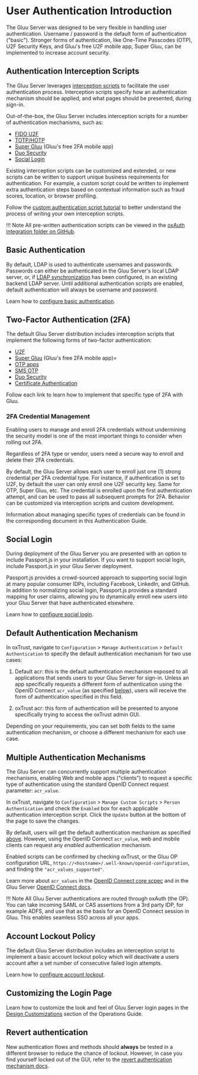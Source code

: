 # User Authentication Introduction
The Gluu Server was designed to be very flexible in handling user authentication. Username / password is the default form of authentication ("basic"). Stronger forms of authentication, like One-Time Passcodes (OTP), U2F Security Keys, and Gluu's free U2F mobile app, Super Gluu, can be implemented to increase account security. 

## Authentication Interception Scripts
The Gluu Server leverages [interception scripts](../admin-guide/custom-script.md) to facilitate the user authentication process. Interception scripts specify how an authentication mechanism should be applied, and what pages should be presented, during sign-in.

Out-of-the-box, the Gluu Server includes interception scripts for a number of authentication mechanisms, such as:

- [FIDO U2F](./U2F.md)
- [TOTP/HOTP](./otp.md)
- [Super Gluu](./supergluu.md)  (Gluu's free 2FA mobile app)
- [Duo Security](./duo.md)
- [Social Login](./passport.md) 

Existing interception scripts can be customized and extended, or new scripts can be written to support unique business requirements for authentication. For example, a custom script could be written to implement extra authentication steps based on contextual information such as fraud scores, location, or browser profiling. 

Follow the [custom authentication script tutorial](./customauthn.md) to better understand the process of writing your own interception scripts. 

!!! Note
    All pre-written authentication scripts can be viewed in the [oxAuth integration folder on GitHub](https://github.com/GluuFederation/oxAuth/tree/master/Server/integrations). 

## Basic Authentication

By default, LDAP is used to authenticate usernames and passwords. Passwords can either be authenticated in the Gluu Server's local LDAP server, or, if [LDAP synchronization](../user-management/ldap-sync.md) has been configured, in an existing backend LDAP server. Until additional authentication scripts are enabled, default authentication will always be username and password. 

Learn how to [configure basic authentication](./basic.md).

## Two-Factor Authentication (2FA)

The default Gluu Server distribution includes interception scripts that implement the following forms of two-factor authentication:

- [U2F](./U2F.md)
- [Super Gluu](./supergluu.md)  (Gluu's free 2FA mobile app)=
- [OTP apps](./otp.md)
- [SMS OTP](./sms-otp.md)
- [Duo Security](./duo.md)
- [Certificate Authentication](./cert-auth.md)

Follow each link to learn how to implement that specific type of 2FA with Gluu. 

### 2FA Credential Management

Enabling users to manage and enroll 2FA credentials without undermining the security model is one of the most important things to consider when rolling out 2FA. 

Regardless of 2FA type or vendor, users need a secure way to enroll and delete their 2FA credentials.

By default, the Gluu Server allows each user to enroll just one (1) strong credential per 2FA credential type. For instance, if authentication is set to U2F, by default the user can only enroll one U2F security key. Same for OTP, Super Gluu, etc. The credential is enrolled upon the first authentication attempt, and can be used to pass all subsequent prompts for 2FA. Behavior can be customized via interception scripts and custom development. 
 
Information about managing specific types of credentials can be found in the corresponding document in this Authentication Guide. 

## Social Login

During deployment of the Gluu Server you are presented with an option to include Passport.js in your installation. If you want to support social login, include Passport.js in your Gluu Server deployment. 

Passport.js provides a crowd-sourced approach to supporting social login at many popular consumer IDPs, including Facebook, LinkedIn, and GitHub. In addition to normalizing social login, Passport.js provides a standard mapping for user claims, allowing you to dynamically enroll new users into your Gluu Server that have authenticated elsewhere.

Learn how to [configure social login](./passport.md). 

## Default Authentication Mechanism
In oxTrust, navigate to `Configuration` > `Manage Authentication` > `Default Authentication` to specify the default authentication mechanism for two use cases: 

1. Default acr: this is the default authentication mechanism exposed to all applications that sends users to your Gluu Server for sign-in. Unless an app specifically requests a different form of authentication using the OpenID Connect `acr_value` (as specified [below](#multiple-authentication-mechanisms)), users will receive the form of authentication specified in this field. 

2. oxTrust acr: this form of authentication will be presented to anyone specifically trying to access the oxTrust admin GUI.

Depending on your requirements, you can set both fields to the same authentication mechanism, or choose a different mechanism for each use case. 

## Multiple Authentication Mechanisms
The Gluu Server can concurrently support multiple authentication mechanisms, enabling Web and mobile apps ("clients") to request a specific type of authentication using the standard OpenID Connect request parameter: `acr_value`. 

In oxTrust, navigate to `Configuration` > `Manage Custom Scripts` > `Person Authentication` and check the `Enabled` box for each applicable authentication interception script. Click the `Update` button at the bottom of the page to save the changes. 

By default, users will get the default authentication mechanism as specified [above](#default-authentication-mechanism). However, using the OpenID Connect `acr_value`, web and mobile clients can request any *enabled* authentication mechanism. 

Enabled scripts can be confirmed by checking oxTrust, or the Gluu OP configuration URL, `https://<hostname>/.well-known/openid-configuration`, and finding the `"acr_values_supported"`. 

Learn more about `acr_values` in the [OpenID Connect core scpec](http://openid.net/specs/openid-connect-core-1_0.html#acrSemantics) and in the Gluu Server [OpenID Connect docs](../admin-guide/openid-connect.md/#authentication).

!!! Note
    All Gluu Server authentications are routed through oxAuth (the OP). You can take incoming SAML or CAS assertions from a 3rd party IDP, for example ADFS, and use that as the basis for an OpenID Connect session in Gluu. This enables seamless SSO across all your apps.

## Account Lockout Policy

The default Gluu Server distribution includes an interception script to implement a basic account lockout policy which will deactivate a users account after a set number of consecutive failed login attempts.

Learn how to [configure account lockout](./lockout.md). 

## Customizing the Login Page 

Learn how to customize the look and feel of Gluu Server login pages in the [Design Customizations](../operation/custom-design.md) section of the Operations Guide.

## Revert authentication 

New authentication flows and methods should **always** be tested in a different browser to reduce the chance of lockout. However, in case you find yourself locked out of the GUI, refer to the [revert authentication mechanism docs](../operation/faq.md#revert-an-authentication-method). 
